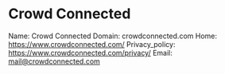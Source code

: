 
# Crowd Connected

Name: Crowd Connected
Domain: crowdconnected.com
Home: https://www.crowdconnected.com/
Privacy_policy: https://www.crowdconnected.com/privacy/
Email: mail@crowdconnected.com
